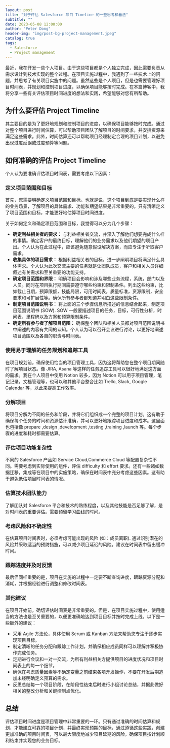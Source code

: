 ```yaml
---
layout: post
title: "对于评估 Salesforce 项目 Timeline 的一些思考和看法"
subtitle: ""
date: 2023-05-08 12:00:00
author: "Peter Dong"
header-img: "img/post-bg-project-management.jpeg"
catalog: true
tags:
  - Salesforce
  - Project management
---
```


最近，我在开发一些个人项目。由于这些项目都是个人独立完成，因此需要负责从需求设计到技术实现的整个过程。在项目实施过程中，我遇到了一些技术上的问题，并思考了有关项目实施中的问题。虽然这些是个人项目，但是也需要管理好项目时间表，并规划和控制项目进度，以确保项目能够按时完成。在本篇博客中，我将分享一些有关评估项目时间进度的想法和实践，希望能够对您有所帮助。

## 为什么要评估 Project Timeline

其主要目的是为了更好地规划和控制项目的进度，以确保项目能够按时完成。通过对整个项目进行时间估算，可以帮助项目团队了解项目的时间要求，并安排资源来满足这些需求。此外，时间估算还可以帮助项目经理制定合理的项目计划，以避免出现过度延误或过度预算等问题。

## 如何准确的评估 Project Timeline

个人认为要准确评估项目时间表，需要考虑以下因素：

### 定义项目范围和目标

首先，您需要明确定义项目范围和目标。也就是说，这个项目到底是要实现什么样的业务场景，了解项目的具体需求、功能和期望结果是非常重要的。只有清晰定义了项目范围和目标，才能更好地估算项目时间进度。

关于如何定义和确定项目范围和目标，我觉得可以分为几个步骤：

- **确定利益相关者的要求：** 与利益相关者交流，并深入了解他们想要完成什么样的事情。确定客户的最终目标，理解他们的业务需求以及他们期望的项目产出。个人认为在此过程中，应该避免随意假设解决方案，而应专注于听取客户需求。
- **收集具体的项目需求：** 根据利益相关者的目标，进一步阐明项目将满足什么具体需求。个人认为此次交流主要的任务就是让团队成员，客户和相关人员详细叙述有关需求和至关重要的功能支持。
- **确定项目范围和界限：** 明确项目会影响和涉及哪些业务流程，系统，部门以及人员。同时在项目执行期间需要遵守哪些约束和限制条件。列出这些约束，比如截止日期，预算限额，技能局限，可用时间表，质量标准，资源限制，安全要求和可扩展性等。确保所有参与者都知道并明白这些限制条件。
- **制定项目范围说明书：** 将上面的三个步骤信息所描述的信息结合起来，制定项目范围说明书 (SOW). SOW 一般要描述项目的任务，目标，可行性分析，时间表，里程碑以及方案和预算限制条件。
- **确定所有参与者了解项目范围：** 确保整个团队和相关人员都对项目范围说明书中阐述的内容有共同的认知。个人认为可以召开会议进行讨论，以更好地阐述项目范围以及各自的职责与时间表。

### 使用易于理解的任务规划和追踪工具

在项目规划前，确保使用恰当的项目管理工具，因为这将帮助您在整个项目期间随时了解项目状态。像 JIRA, Asana 等这样的任务追踪工具可以很好地满足这方面的需求。我在个人项目中使用 Notion 较多，因为 Notion 可以用于项目管理，笔记记录，文档管理等，也可以和其他平台整合比如 Trello, Slack, Google Calendar 等，以此来提高工作效率。

### 分解项目

将项目分解为不同的任务和阶段，并将它们组织成一个完整的项目计划。这有助于确保每个任务的时间和资源估计准确，并可以更好地跟踪项目进度和成本。这里面也包括像 prepare ,design ,development ,testing ,training ,launch 等。每个步骤的进度和耗时都需要估算。

### 评估项目功能复杂性

不同的 Salesforce 产品如 Service Cloud,Commerce Cloud 等配置复杂性不同。需要考虑到实际使用的组件，评估 difficulty 和 effort 要求。还有一些诸如数据迁移，集成等在项目中的实施策略，确保在时间表中充分考虑这些因素。这有助于避免低估项目时间表的情况。

### 估算技术团队能力

了解团队对 Salesforce 平台和技术的熟练程度，以及其他技能是否足够了解，是对时间表的重要评估。需要预留学习曲线的时间。

### 考虑风险和不确定性

在估算项目时间表时，必须考虑可能出现的风险 (如：成员离职). 通过识别潜在的风险并采取适当的预防措施，可以减少项目延迟的风险。建议在时间表中留出缓冲时间。

### 跟踪进度并及时反馈

最后但同样重要的是，项目在实施的过程中一定要不断查询进度，跟踪资源分配和消耗，并根据经验进行调整和修改时间表。

### 其他建议

在项目开始前，确切评估时间表是非常重要的。但是，在项目实施过程中，使用适当的方法也是至关重要的，以便更准确地达到项目目标并按时完成上线。以下是一些额外的建议：

- 采用 Agile 方法论，具体使用 Scrum 或 Kanban 方法来帮助您专注于逐步实现项目目标。
- 制定清晰的任务分配和跟踪工作计划，并确保相应成员同样可以理解并积极协作完成任务。
- 定期进行会议和一对一交流，为所有利益相关方提供项目的进度状况和项目时间表上的每一个细节。
- 确保在考虑质量因素等不确定变量之前结束各项开发操作，不要在开发后期追加未经明确定义预算的需求。
- 反思总结每一个项目阶段，在阶段性结束后时进行小组讨论总结，并据此做好相关的整改分析和关键控制点优化。

## 总结

评估项目时间进度是项目管理中非常重要的一环。只有通过准确的时间估算和规划，才能建立可靠的项目计划，并最终实现预期的目标，通过遵循这些实践，创建更加准确的项目时间表，可以最大限度地减少项目延期的风险，确保项目按计划顺利结束并实现您的业务目标。